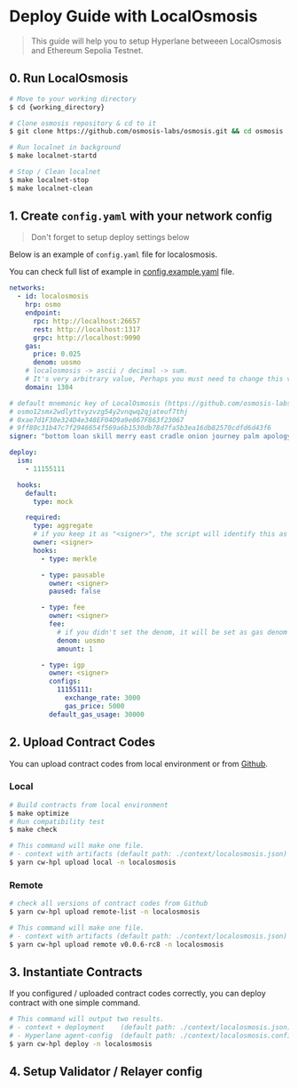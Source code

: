 # Deploy Guide with LocalOsmosis

> This guide will help you to setup Hyperlane betweeen LocalOsmosis and Ethereum Sepolia Testnet.

## 0. Run LocalOsmosis

```bash
# Move to your working directory
$ cd {working_directory}

# Clone osmosis repository & cd to it
$ git clone https://github.com/osmosis-labs/osmosis.git && cd osmosis

# Run localnet in background
$ make localnet-startd

# Stop / Clean localnet
$ make localnet-stop
$ make localnet-clean
```

## 1. Create `config.yaml` with your network config

> Don't forget to setup deploy settings below

Below is an example of `config.yaml` file for localosmosis.

You can check full list of example in [config.example.yaml](../config.example.yaml) file.

```yaml
networks:
  - id: localosmosis
    hrp: osmo
    endpoint:
      rpc: http://localhost:26657
      rest: http://localhost:1317
      grpc: http://localhost:9090
    gas:
      price: 0.025
      denom: uosmo
    # localosmosis -> ascii / decimal -> sum.
    # It's very arbitrary value, Perhaps you must need to change this value.
    domain: 1304

# default mnemonic key of LocalOsmosis (https://github.com/osmosis-labs/osmosis/blob/d45a3baf684e55cdc83ef23c4fc11ae1df1726af/tests/localosmosis/scripts/setup.sh#L9C11-L9C159)
# osmo12smx2wdlyttvyzvzg54y2vnqwq2qjateuf7thj
# 0xae7d1F30e324D4e348EF04D9a9e867F863f23067
# 9ff80c31b47c7f2946654f569a6b1530db78d7fa5b3ea16db82570cdfd6d43f6
signer: "bottom loan skill merry east cradle onion journey palm apology verb edit desert impose absurd oil bubble sweet glove shallow size build burst effort"

deploy:
  ism:
    - 11155111

  hooks:
    default:
      type: mock

    required:
      type: aggregate
      # if you keep it as "<signer>", the script will identify this as deployer address
      owner: <signer>
      hooks:
        - type: merkle

        - type: pausable
          owner: <signer>
          paused: false

        - type: fee
          owner: <signer>
          fee:
            # if you didn't set the denom, it will be set as gas denom of network config
            denom: uosmo
            amount: 1

        - type: igp
          owner: <signer>
          configs:
            11155111:
              exchange_rate: 3000
              gas_price: 5000
          default_gas_usage: 30000
```

## 2. Upload Contract Codes

You can upload contract codes from local environment or from [Github](https://github.com/many-things/cw-hyperlane/releases/).

### Local

```bash
# Build contracts from local environment
$ make optimize
# Run compatibility test
$ make check

# This command will make one file.
# - context with artifacts (default path: ./context/localosmosis.json)
$ yarn cw-hpl upload local -n localosmosis
```

### Remote

```bash
# check all versions of contract codes from Github
$ yarn cw-hpl upload remote-list -n localosmosis

# This command will make one file.
# - context with artifacts (default path: ./context/localosmosis.json)
$ yarn cw-hpl upload remote v0.0.6-rc8 -n localosmosis
```

## 3. Instantiate Contracts

If you configured / uploaded contract codes correctly, you can deploy contract with one simple command.

```bash
# This command will output two results.
# - context + deployment    (default path: ./context/localosmosis.json)
# - Hyperlane agent-config  (default path: ./context/localosmosis.config.json)
$ yarn cw-hpl deploy -n localosmosis
```

## 4. Setup Validator / Relayer config
